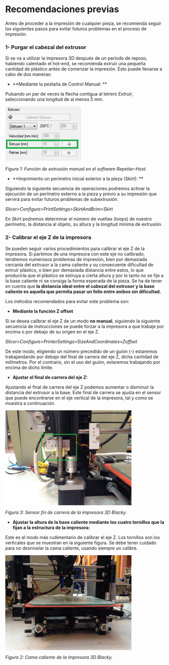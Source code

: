 # Recomendaciones previas


Antes de proceder a la impresión de cualquier pieza, se recomienda seguir los siguientes pasos para evitar futuros problemas en el proceso de impresión.


### 1- **Purgar el cabezal del extrusor**

Si se va a utilizar la impresora 3D después de un periodo de reposo, habiendo calentado el hot-end, se recomienda extruir una pequeña cantidad de plástico antes de comenzar la impresión. Esto puede llevarse a cabo de dos maneras:

- **Mediante la pestaña de Control Manual: **

Pulsando un par de veces la flecha contigua al letrero *Extruir*, seleccionando una longitud de al menos 5 mm.

![](ext.png)

*Figura 1: Función de extrusión manual en el software Repetier-Host.*

- **Imprimiento un perímetro inicial exterior a la pieza (Skirt): **

Siguiendo la siguiente secuencia de operaciones podremos activar la ejecución de un perímetro externo a la pieza y previo a su impresión que servirá para evitar futuros problemas de subextrusión.

*Slicer>Configure>PrintSettings>SkirtAndBrim>Skirt*

En *Skirt* podremos determinar el número de vueltas (loops) de nuestro perímetro, la distancia al objeto, su altura y la longitud mínima de extrusión.



### 2- Calibrar el eje Z de la impresora

Se pueden seguir varios procedimientos para calibrar el eje Z de la impresora. Si partimos de una impresora con este eje no calibrado, tendremos numerosos problemas de impresión, bien por demasiada cercanía del extrusor a la cama caliente y su consecuente dificultad de extruir plástico, o bien por demasíada distancia entre estos, lo que produciría que el plástico se extruya a cierta altura y por lo tanto no se fije a la base caliente ni se consiga la forma esperada de la pieza. Se ha de tener en cuenta que **la distancia ideal entre el cabezal del extrusor y la base caliente es aquella que permita pasar un folio entre ambos sin dificultad.**

Los métodos recomendados para evitar este problema son:

- **Mediante la función Z offset**

Si se desea calibrar el eje Z de un modo **no manual**, siguiendo la siguiente secuencia de instrucciones se puede forzar a la impresora a que trabaje por encima o por debajo de su origen en el eje Z.

*Slicer>Configure>PrinterSettings>SizeAndCoordinates>Zoffset*

De este modo, eligiendo un número precedido de un guión (-) estaremos trabajandando por debajo del final de carrera del eje Z, dicha cantidad de milímetros. Por el contrario, sin el uso del guión, estaremos trabajando por encima de dicho límite.

- **Ajustar el final de carrera del eje Z:**

Ajustando el final de carrera del eje Z podemos aumentar o disminuir la distancia del extrusor a la base. Este final de carrera se ajusta en el sensor que puede encontrarse en el eje vertical de la impresora, tal y como se muestra a continuación.

<img src="z.jpg" alt="z" height="300" width="400" align="middle">

*Figura 3: Sensor fin de carrera de la impresora 3D Blacky.*



- **Ajustar la altura de la base caliente mediante los cuatro tornillos que la fijan a la estructura de la impresora:**

Este es el modo más rudimentario de calibrar el eje Z. Los tornillos son los verticales que se muestran en la siguiente figura. Se debe tener cuidado para no desnivelar la cama caliente, usando siempre un calibre.

<img src="FullSizeRender.gif" alt="FSR" height="300" width="400" align="middle">

*Figura 2: Cama caliente de la impresora 3D Blacky.*